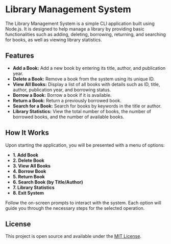 # Library Management System

The Library Management System is a simple CLI application built using Node.js. It is designed to help manage a library by providing basic functionalities such as adding, deleting, borrowing, returning, and searching for books, as well as viewing library statistics.

## Features

- **Add a Book:** Add a new book by entering its title, author, and publication year.
- **Delete a Book:** Remove a book from the system using its unique ID.
- **View All Books:** Display a list of all books with details such as ID, title, author, publication year, and borrowing status.
- **Borrow a Book:** Borrow a book if it is available.
- **Return a Book:** Return a previously borrowed book.
- **Search for a Book:** Search for books by keywords in the title or author.
- **Library Statistics:** View the total number of books, the number of borrowed books, and the number of available books.

## How It Works

Upon starting the application, you will be presented with a menu of options:

- **1. Add Book**
- **2. Delete Book**
- **3. View All Books**
- **4. Borrow Book**
- **5. Return Book**
- **6. Search Book (by Title/Author)**
- **7. Library Statistics**
- **8. Exit System**

Follow the on-screen prompts to interact with the system. Each option will guide you through the necessary steps for the selected operation.

## License

This project is open source and available under the [MIT License](LICENSE).
